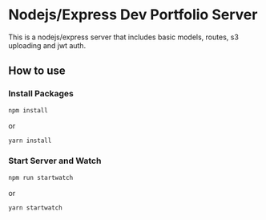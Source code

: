 # Nodejs/Express Dev Portfolio Server
This is a nodejs/express server that includes basic models, routes, s3 uploading and jwt auth.

## How to use
### Install Packages
``` bash
npm install
```
or
``` bash
yarn install
```
### Start Server and Watch
``` bash
npm run startwatch
```
or
```
yarn startwatch
```
